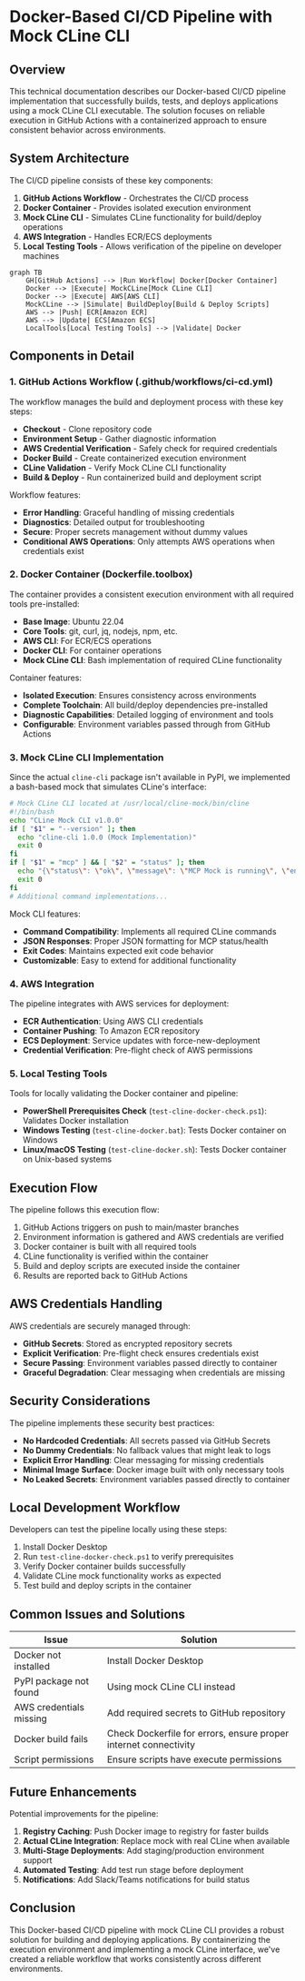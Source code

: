 # Docker-Based CI/CD Pipeline with Mock CLine CLI

## Overview

This technical documentation describes our Docker-based CI/CD pipeline implementation that successfully builds, tests, and deploys applications using a mock CLine CLI executable. The solution focuses on reliable execution in GitHub Actions with a containerized approach to ensure consistent behavior across environments.

## System Architecture

The CI/CD pipeline consists of these key components:

1. **GitHub Actions Workflow** - Orchestrates the CI/CD process  
2. **Docker Container** - Provides isolated execution environment
3. **Mock CLine CLI** - Simulates CLine functionality for build/deploy operations
4. **AWS Integration** - Handles ECR/ECS deployments
5. **Local Testing Tools** - Allows verification of the pipeline on developer machines

```mermaid
graph TB
    GH[GitHub Actions] --> |Run Workflow| Docker[Docker Container]
    Docker --> |Execute| MockCLine[Mock CLine CLI]
    Docker --> |Execute| AWS[AWS CLI]
    MockCLine --> |Simulate| BuildDeploy[Build & Deploy Scripts]
    AWS --> |Push| ECR[Amazon ECR]
    AWS --> |Update| ECS[Amazon ECS]
    LocalTools[Local Testing Tools] --> |Validate| Docker
```

## Components in Detail

### 1. GitHub Actions Workflow (.github/workflows/ci-cd.yml)

The workflow manages the build and deployment process with these key steps:

- **Checkout** - Clone repository code
- **Environment Setup** - Gather diagnostic information
- **AWS Credential Verification** - Safely check for required credentials
- **Docker Build** - Create containerized execution environment
- **CLine Validation** - Verify Mock CLine CLI functionality
- **Build & Deploy** - Run containerized build and deployment script

Workflow features:

- **Error Handling**: Graceful handling of missing credentials
- **Diagnostics**: Detailed output for troubleshooting
- **Secure**: Proper secrets management without dummy values
- **Conditional AWS Operations**: Only attempts AWS operations when credentials exist

### 2. Docker Container (Dockerfile.toolbox)

The container provides a consistent execution environment with all required tools pre-installed:

- **Base Image**: Ubuntu 22.04
- **Core Tools**: git, curl, jq, nodejs, npm, etc.
- **AWS CLI**: For ECR/ECS operations
- **Docker CLI**: For container operations
- **Mock CLine CLI**: Bash implementation of required CLine functionality

Container features:

- **Isolated Execution**: Ensures consistency across environments
- **Complete Toolchain**: All build/deploy dependencies pre-installed
- **Diagnostic Capabilities**: Detailed logging of environment and tools
- **Configurable**: Environment variables passed through from GitHub Actions

### 3. Mock CLine CLI Implementation

Since the actual `cline-cli` package isn't available in PyPI, we implemented a bash-based mock that simulates CLine's interface:

```bash
# Mock CLine CLI located at /usr/local/cline-mock/bin/cline
#!/bin/bash
echo "CLine Mock CLI v1.0.0"
if [ "$1" = "--version" ]; then
  echo "cline-cli 1.0.0 (Mock Implementation)"
  exit 0
fi
if [ "$1" = "mcp" ] && [ "$2" = "status" ]; then
  echo "{\"status\": \"ok\", \"message\": \"MCP Mock is running\", \"endpoint\": \"http://localhost:9876\"}"
  exit 0
fi
# Additional command implementations...
```

Mock CLI features:

- **Command Compatibility**: Implements all required CLine commands
- **JSON Responses**: Proper JSON formatting for MCP status/health
- **Exit Codes**: Maintains expected exit code behavior
- **Customizable**: Easy to extend for additional functionality

### 4. AWS Integration

The pipeline integrates with AWS services for deployment:

- **ECR Authentication**: Using AWS CLI credentials
- **Container Pushing**: To Amazon ECR repository
- **ECS Deployment**: Service updates with force-new-deployment
- **Credential Verification**: Pre-flight check of AWS permissions

### 5. Local Testing Tools

Tools for locally validating the Docker container and pipeline:

- **PowerShell Prerequisites Check** (`test-cline-docker-check.ps1`): Validates Docker installation
- **Windows Testing** (`test-cline-docker.bat`): Tests Docker container on Windows
- **Linux/macOS Testing** (`test-cline-docker.sh`): Tests Docker container on Unix-based systems

## Execution Flow

The pipeline follows this execution flow:

1. GitHub Actions triggers on push to main/master branches
2. Environment information is gathered and AWS credentials are verified
3. Docker container is built with all required tools
4. CLine functionality is verified within the container
5. Build and deploy scripts are executed inside the container
6. Results are reported back to GitHub Actions

## AWS Credentials Handling

AWS credentials are securely managed through:

- **GitHub Secrets**: Stored as encrypted repository secrets
- **Explicit Verification**: Pre-flight check ensures credentials exist
- **Secure Passing**: Environment variables passed directly to container
- **Graceful Degradation**: Clear messaging when credentials are missing

## Security Considerations

The pipeline implements these security best practices:

- **No Hardcoded Credentials**: All secrets passed via GitHub Secrets
- **No Dummy Credentials**: No fallback values that might leak to logs
- **Explicit Error Handling**: Clear messaging for missing credentials
- **Minimal Image Surface**: Docker image built with only necessary tools
- **No Leaked Secrets**: Environment variables passed directly to container

## Local Development Workflow

Developers can test the pipeline locally using these steps:

1. Install Docker Desktop
2. Run `test-cline-docker-check.ps1` to verify prerequisites
3. Verify Docker container builds successfully
4. Validate CLine mock functionality works as expected
5. Test build and deploy scripts in the container

## Common Issues and Solutions

| Issue | Solution |
|-------|----------|
| Docker not installed | Install Docker Desktop |
| PyPI package not found | Using mock CLine CLI instead |
| AWS credentials missing | Add required secrets to GitHub repository |
| Docker build fails | Check Dockerfile for errors, ensure proper internet connectivity |
| Script permissions | Ensure scripts have execute permissions |

## Future Enhancements

Potential improvements for the pipeline:

1. **Registry Caching**: Push Docker image to registry for faster builds
2. **Actual CLine Integration**: Replace mock with real CLine when available
3. **Multi-Stage Deployments**: Add staging/production environment support
4. **Automated Testing**: Add test run stage before deployment
5. **Notifications**: Add Slack/Teams notifications for build status

## Conclusion

This Docker-based CI/CD pipeline with mock CLine CLI provides a robust solution for building and deploying applications. By containerizing the execution environment and implementing a mock CLine interface, we've created a reliable workflow that works consistently across different environments.
